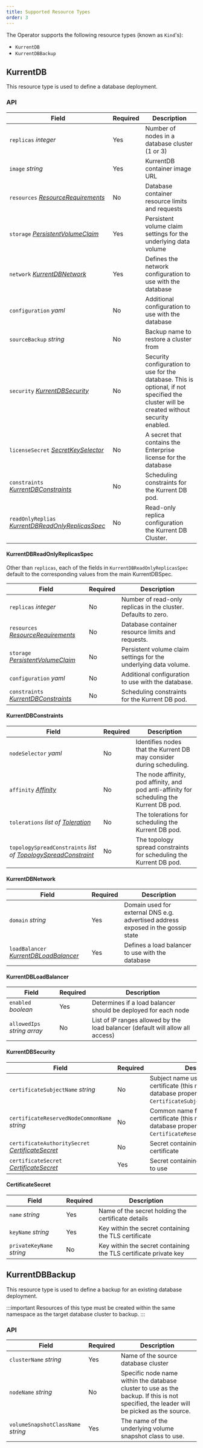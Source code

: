 ```yaml
---
title: Supported Resource Types
order: 3
---
```


The Operator supports the following resource types (known as `Kind`'s):
- `KurrentDB`
- `KurrentDBBackup`

## KurrentDB

This resource type is used to define a database deployment.

### API

| Field                                                                                                                                       | Required | Description                                                                                                                              |
|---------------------------------------------------------------------------------------------------------------------------------------------|----------|------------------------------------------------------------------------------------------------------------------------------------------|
| `replicas` _integer_                                                                                                                        | Yes      | Number of nodes in a database cluster (1 or 3)                                                                                           |
| `image` _string_                                                                                                                            | Yes      | KurrentDB container image URL                                                                                                            |
| `resources` _[ResourceRequirements](https://kubernetes.io/docs/reference/generated/kubernetes-api/v1.26/#resourcerequirements-v1-core)_     | No       | Database container resource limits and requests                                                                                          |
| `storage` _[PersistentVolumeClaim](https://kubernetes.io/docs/reference/generated/kubernetes-api/v1.26/#persistentvolumeclaimspec-v1-core)_ | Yes      | Persistent volume claim settings for the underlying data volume                                                                          |
| `network` _[KurrentDBNetwork](#kurrentdbnetwork)_                                                                                           | Yes      | Defines the network configuration to use with the database                                                                               |
| `configuration` _yaml_                                                                                                                      | No       | Additional configuration to use with the database                                                                                        |
| `sourceBackup` _string_                                                                                                                     | No       | Backup name to restore a cluster from                                                                                                    |
| `security` _[KurrentDBSecurity](#kurrentdbsecurity)_                                                                                        | No       | Security configuration to use for the database. This is optional, if not specified the cluster will be created without security enabled. |
| `licenseSecret` _[SecretKeySelector](https://kubernetes.io/docs/reference/generated/kubernetes-api/v1.26/#secretkeyselector-v1-core)_                  | No       | A secret that contains the Enterprise license for the database                                                                           |
| `constraints` _[KurrentDBConstraints](#kurrentdbconstraints)_                                                                               | No       | Scheduling constraints for the Kurrent DB pod.                                                                                           |
| `readOnlyReplias` _[KurrentDBReadOnlyReplicasSpec](#kurrentdbreadonlyreplicasspec)_                                                         | No       | Read-only replica configuration the Kurrent DB Cluster.                                                                                  |

#### KurrentDBReadOnlyReplicasSpec

Other than `replicas`, each of the fields in `KurrentDBReadOnlyReplicasSpec` default to the corresponding values from the main KurrentDBSpec.

| Field                                                                                                                                       | Required | Description                                                      |
|---------------------------------------------------------------------------------------------------------------------------------------------|----------|------------------------------------------------------------------|
| `replicas` _integer_                                                                                                                        | No       | Number of read-only replicas in the cluster.  Defaults to zero.  |
| `resources` _[ResourceRequirements](https://kubernetes.io/docs/reference/generated/kubernetes-api/v1.26/#resourcerequirements-v1-core)_     | No       | Database container resource limits and requests.                 |
| `storage` _[PersistentVolumeClaim](https://kubernetes.io/docs/reference/generated/kubernetes-api/v1.26/#persistentvolumeclaimspec-v1-core)_ | No       | Persistent volume claim settings for the underlying data volume. |
| `configuration` _yaml_                                                                                                                      | No       | Additional configuration to use with the database.               |
| `constraints` _[KurrentDBConstraints](#kurrentdbconstraints)_                                                                               | No       | Scheduling constraints for the Kurrent DB pod.                   |

#### KurrentDBConstraints

| Field                                                                                                                                                                   | Required | Description                                                                               |
|-------------------------------------------------------------------------------------------------------------------------------------------------------------------------|----------|-------------------------------------------------------------------------------------------|
| `nodeSelector` _yaml_                                                                                                                                                   | No       | Identifies nodes that the Kurrent DB may consider during scheduling.                      |
| `affinity` _[Affinity](https://kubernetes.io/docs/reference/generated/kubernetes-api/v1.26/#affinity-v1-core)_                                                          | No       | The node affinity, pod affinity, and pod anti-affinity for scheduling the Kurrent DB pod. |
| `tolerations` _list of [Toleration](https://kubernetes.io/docs/reference/generated/kubernetes-api/v1.26/#toleration-v1-core)_                                           | No       | The tolerations for scheduling the Kurrent DB pod.                                        |
| `topologySpreadConstraints` _list of [TopologySpreadConstraint](https://kubernetes.io/docs/reference/generated/kubernetes-api/v1.26/#topologyspreadconstraint-v1-core)_ | No       | The topology spread constraints for scheduling the Kurrent DB pod.                        |

#### KurrentDBNetwork

| Field                                                            | Required | Description                                                                      |
|------------------------------------------------------------------|----------|----------------------------------------------------------------------------------|
| `domain` _string_                                                | Yes      | Domain used for external DNS e.g. advertised address exposed in the gossip state |
| `loadBalancer` _[KurrentDBLoadBalancer](#kurrentdbloadbalancer)_ | Yes      | Defines a load balancer to use with the database                                 |

#### KurrentDBLoadBalancer

| Field                        | Required | Description                                                                    |
|------------------------------|----------|--------------------------------------------------------------------------------|
| `enabled` _boolean_          | Yes      | Determines if a load balancer should be deployed for each node                 |
| `allowedIps` _string array_  | No       | List of IP ranges allowed by the load balancer (default will allow all access) |

#### KurrentDBSecurity

| Field                                                                  | Required | Description                                                                                                           |
|------------------------------------------------------------------------|----------|-----------------------------------------------------------------------------------------------------------------------|
| `certificateSubjectName` _string_                                      | No       | Subject name used in the TLS certificate (this maps directly to the database property `CertificateSubjectName`)       |
| `certificateReservedNodeCommonName` _string_                           | No       | Common name for the TLS certificate (this maps directly to the database property `CertificateReservedNodeCommonName`) |
| `certificateAuthoritySecret` _[CertificateSecret](#certificatesecret)_ | No       | Secret containing the CA TLS certificate                                                                              |
| `certificateSecret` _[CertificateSecret](#certificatesecret)_          | Yes      | Secret containing the TLS certificate to use                                                                          |

#### CertificateSecret

| Field                     | Required | Description                                                      |
|---------------------------|----------|------------------------------------------------------------------|
| `name` _string_           | Yes      | Name of the secret holding the certificate details               |
| `keyName` _string_        | Yes      | Key within the secret containing the TLS certificate             |
| `privateKeyName` _string_ | No       | Key within the secret containing the TLS certificate private key |


## KurrentDBBackup

This resource type is used to define a backup for an existing database deployment.

:::important
Resources of this type must be created within the same namespace as the target database cluster to backup.
:::

### API

| Field                              | Required | Description                                                                                                                             |
|------------------------------------|----------|-----------------------------------------------------------------------------------------------------------------------------------------|
| `clusterName` _string_             | Yes      | Name of the source database cluster                                                                                                     |
| `nodeName` _string_                | No       | Specific node name within the database cluster to use as the backup. If this is not specified, the leader will be picked as the source. |
| `volumeSnapshotClassName` _string_ | Yes      | The name of the underlying volume snapshot class to use.                                                                                |
